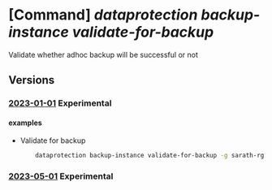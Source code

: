 # [Command] _dataprotection backup-instance validate-for-backup_

Validate whether adhoc backup will be successful or not

## Versions

### [2023-01-01](/Resources/mgmt-plane/L3N1YnNjcmlwdGlvbnMve30vcmVzb3VyY2Vncm91cHMve30vcHJvdmlkZXJzL21pY3Jvc29mdC5kYXRhcHJvdGVjdGlvbi9iYWNrdXB2YXVsdHMve30vdmFsaWRhdGVmb3JiYWNrdXA=/2023-01-01.xml) **Experimental**

<!-- mgmt-plane /subscriptions/{}/resourcegroups/{}/providers/microsoft.dataprotection/backupvaults/{}/validateforbackup 2023-01-01 -->

#### examples

- Validate for backup
    ```bash
        dataprotection backup-instance validate-for-backup -g sarath-rg --vault-name sarath-vault --backup-instance backup_instance.json
    ```

### [2023-05-01](/Resources/mgmt-plane/L3N1YnNjcmlwdGlvbnMve30vcmVzb3VyY2Vncm91cHMve30vcHJvdmlkZXJzL21pY3Jvc29mdC5kYXRhcHJvdGVjdGlvbi9iYWNrdXB2YXVsdHMve30vdmFsaWRhdGVmb3JiYWNrdXA=/2023-05-01.xml) **Experimental**

<!-- mgmt-plane /subscriptions/{}/resourcegroups/{}/providers/microsoft.dataprotection/backupvaults/{}/validateforbackup 2023-05-01 -->

